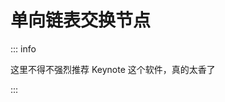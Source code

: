 # 单向链表交换节点

::: info

这里不得不强烈推荐 Keynote 这个软件，真的太香了

:::

<ZoomImg src="https://cdn.jsdelivr.net/gh/zhixiangyao/CDN/images/leetcode/ListNode/ListNode.001.png" style="width: 100%;"  />
<ZoomImg src="https://cdn.jsdelivr.net/gh/zhixiangyao/CDN/images/leetcode/ListNode/ListNode.002.png" style="width: 100%;"  />
<ZoomImg src="https://cdn.jsdelivr.net/gh/zhixiangyao/CDN/images/leetcode/ListNode/ListNode.003.png" style="width: 100%;"  />
<ZoomImg src="https://cdn.jsdelivr.net/gh/zhixiangyao/CDN/images/leetcode/ListNode/ListNode.004.png" style="width: 100%;"  />
<ZoomImg src="https://cdn.jsdelivr.net/gh/zhixiangyao/CDN/images/leetcode/ListNode/ListNode.005.png" style="width: 100%;"  />
